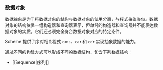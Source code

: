 ### 数据对象

数据抽象是为了将数据对象的结构与数据对象的使用分离，与程式抽象类似。数据对象的结构依靠一组构造器和查询器表示，但单纯的构造器和查询器并不能表达数据对象的实质，它们还必须完全符合数据对象对应的特定条件。

Scheme 提供了序对相关程式 `cons`、`car` 和 `cdr` 实现抽象数据的能力。

通过不同的构建方式可以形成不同的数据结构，包含下列数据结构：

- [[Sequence|序列]]